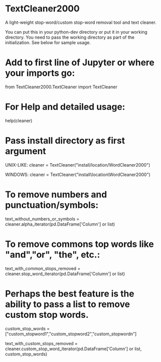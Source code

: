 # TextCleaner2000
A light-weight stop-word/custom stop-word removal tool and text cleaner.

You can put this in your python-dev directory or put it in your working directory. You need to pass the working directory as part of the initialization. See below for sample usage.

# Add to first line of Jupyter or where your imports go:

from  TextCleaner2000.TextCleaner import TextCleaner

# For Help and detailed usage:
help(cleaner)

# Pass install directory as first argument

UNIX-LIKE:
cleaner = TextCleaner("install/location/WordCleaner2000")

WINDOWS:
cleaner = TextCleaner("install\\location\\WordCleaner2000")

# To remove numbers and punctuation/symbols:
text_without_numbers_or_symbols = cleaner.alpha_iterator(pd.DataFrame['Column'] or list)

# To remove commons top words like "and","or", "the", etc.:
text_with_common_stops_removed = cleaner.stop_word_iterator(pd.DataFrame['Column'] or list)

# Perhaps the best feature is the ability to pass a list to remove custom stop words.

custom_stop_words =["custom_stopword1","custom_stopword2","custom_stopwordn"]

text_with_custom_stops_removed  = cleaner.custom_stop_word_iterator(pd.DataFrame['Column'] or list, custom_stop_words)
